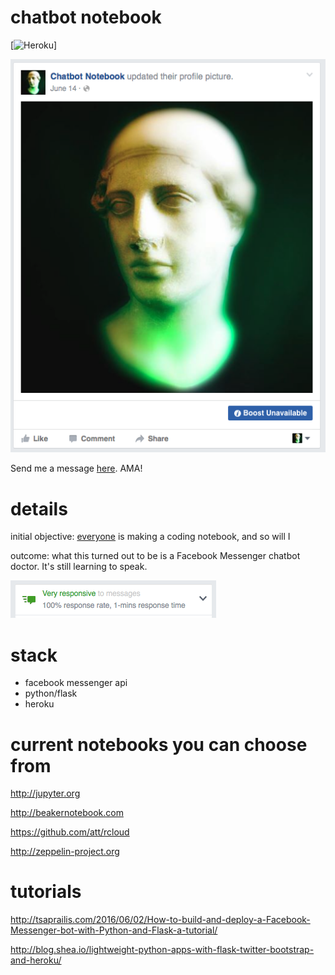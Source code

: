 # chatbot notebook

[![Heroku](https://heroku-badges.herokuapp.com/?app=chatbot-notebook)]

<a href="https://www.facebook.com/chatbot.notebook/" target="_blank"><img src="/static/img/profile-pic.png"></a>

Send me a message <a href="https://www.facebook.com/chatbot.notebook/" target="_blank">here</a>. AMA!

# details

initial objective: [everyone](#current-notebooks-you-can-choose-from) is making a coding notebook, and so will I

outcome: what this turned out to be is a Facebook Messenger chatbot doctor. It's still learning to speak.

<img src="/static/img/responsiveness.png">


# stack 

* facebook messenger api
* python/flask
* heroku

# current notebooks you can choose from

http://jupyter.org

http://beakernotebook.com

https://github.com/att/rcloud

http://zeppelin-project.org


# tutorials

http://tsaprailis.com/2016/06/02/How-to-build-and-deploy-a-Facebook-Messenger-bot-with-Python-and-Flask-a-tutorial/

http://blog.shea.io/lightweight-python-apps-with-flask-twitter-bootstrap-and-heroku/
